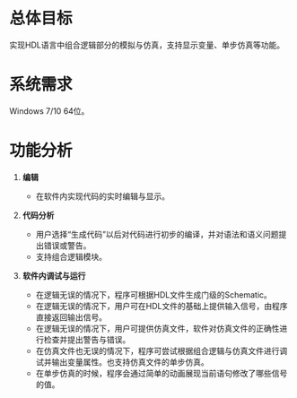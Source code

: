 # 总体目标
实现HDL语言中组合逻辑部分的模拟与仿真，支持显示变量、单步仿真等功能。

# 系统需求
Windows 7/10 64位。

# 功能分析
1. **编辑**
    - 在软件内实现代码的实时编辑与显示。

2. **代码分析**
   - 用户选择“生成代码”以后对代码进行初步的编译，并对语法和语义问题提出错误或警告。
   - 支持组合逻辑模块。

3. **软件内调试与运行**
   - 在逻辑无误的情况下，程序可根据HDL文件生成门级的Schematic。
   - 在逻辑无误的情况下，用户可在HDL文件的基础上提供输入信号，由程序直接返回输出信号。
   - 在逻辑无误的情况下，用户可提供仿真文件，软件对仿真文件的正确性进行检查并提出警告与错误。
   - 在仿真文件也无误的情况下，程序可尝试根据组合逻辑与仿真文件进行调试并输出变量属性。也支持仿真文件的单步仿真。
   - 在单步仿真的时候，程序会通过简单的动画展现当前语句修改了哪些信号的值。